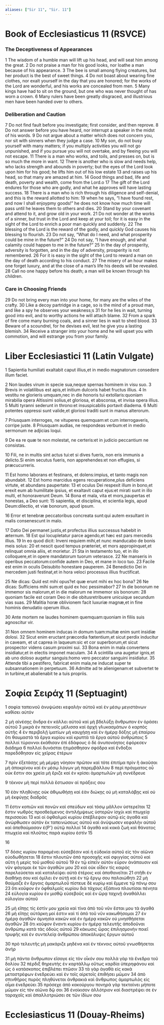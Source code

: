 ```yaml
---
aliases: ["Sir 11", "Sir. 11"]
---
```



# Book of Ecclesiasticus 11 (RSVCE)

### The Deceptiveness of Appearances
1 The wisdom of a humble man will lift up his head, and will seat him among the great.
2 Do not praise a man for his good looks, nor loathe a man because of his appearance.
3 The bee is small among flying creatures, but her product is the best of sweet things.
4 Do not boast about wearing fine clothes, nor exalt yourself in the day that you are honored; for the works of the Lord are wonderful, and his works are concealed from men.
5 Many kings have had to sit on the ground, but one who was never thought of has worn a crown.
6 Many rulers have been greatly disgraced, and illustrious men have been handed over to others.
### Deliberation and Caution
7 Do not find fault before you investigate; first consider, and then reprove.
8 Do not answer before you have heard, nor interrupt a speaker in the midst of his words.
9 Do not argue about a matter which does not concern you, nor sit with sinners when they judge a case.
10 My son, do not busy yourself with many matters; if you multiply activities you will not go unpunished, and if you pursue you will not overtake, and by fleeing you will not escape.
11 There is a man who works, and toils, and presses on, but is so much the more in want.
12 There is another who is slow and needs help, who lacks strength and abounds in poverty; but the eyes of the Lord look upon him for his good; he lifts him out of his low estate
13 and raises up his head, so that many are amazed at him.
14 Good things and bad, life and death, poverty and wealth, come from the Lord.o
17 The gift of the Lord endures for those who are godly, and what he approves will have lasting success.
18 There is a man who is rich through his diligence and self-denial, and this is the reward allotted to him:
19 when he says, “I have found rest, and now I shall enjoypmy goods!” he does not know how much time will pass until he leaves them to others and dies.
20 Stand by your covenant and attend to it, and grow old in your work.
21 Do not wonder at the works of a sinner, but trust in the Lord and keep at your toil; for it is easy in the sight of the Lord to enrich a poor man quickly and suddenly.
22 The blessing of the Lord is the reward of the godly, and quickly God causes his blessing to flourish.
23 Do not say, “What do I need, and what prosperity could be mine in the future?”
24 Do not say, “I have enough, and what calamity could happen to me in the future?”
25 In the day of prosperity, adversity is forgotten, and in the day of adversity, prosperity is not remembered.
26 For it is easy in the sight of the Lord to reward a man on the day of death according to his conduct.
27 The misery of an hour makes one forget luxury, and at the close of a man’s life his deeds will be revealed.
28 Call no one happy before his death; a man will be known through his children.
### Care in Choosing Friends
29 Do not bring every man into your home, for many are the wiles of the crafty.
30 Like a decoy partridge in a cage, so is the mind of a proud man, and like a spy he observes your weakness;s
31 for he lies in wait, turning good into evil, and to worthy actions he will attach blame.
32 From a spark of fire come many burning coals, and a sinner lies in wait to shed blood.
33 Beware of a scoundrel, for he devises evil, lest he give you a lasting blemish.
34 Receive a stranger into your home and he will upset you with commotion, and will estrange you from your family.


# Liber Ecclesiastici 11 (Latin Vulgate)

1 Sapientia humiliati exaltabit caput illius,et in medio magnatorum consedere illum faciet.

2 Non laudes virum in specie sua,neque spernas hominem in visu suo.
3 Brevis in volatilibus est apis,et initium dulcoris habet fructus illius.
4 In vestitu ne glorieris umquam,nec in die honoris tui extollaris:quoniam mirabilia opera Altissimi solius,et gloriosa, et absconsa, et invisa opera illius.
5 Multi tyranni sederunt in throno:et insuspicabilis portavit diadema.
6 Multi potentes oppressi sunt valide,et gloriosi traditi sunt in manus alterorum.

7 Priusquam interroges, ne vituperes quemquam:et cum interrogaveris, corripe juste.
8 Priusquam audias, ne respondeas verbum:et in medio sermonum ne adjicias loqui.

9 De ea re quæ te non molestat, ne certeris:et in judicio peccantium ne consistas.

10 Fili, ne in multis sint actus tui:et si dives fueris, non eris immunis a delicto.Si enim secutus fueris, non apprehendes:et non effugies, si præcucurreris.

11 Est homo laborans et festinans, et dolens:impius, et tanto magis non abundabit.
12 Est homo marcidus egens recuperatione,plus deficiens virtute, et abundans paupertate:
13 et oculus Dei respexit illum in bono,et erexit eum ab humilitate ipsius, et exaltavit caput ejus:et mirati sunt in illo multi, et honoraverunt Deum.
14 Bona et mala, vita et mors,paupertas et honestas, a Deo sunt:
15 sapientia, et disciplina, et scientia legis, apud Deum:dilectio, et viæ bonorum, apud ipsum.

16 Error et tenebræ peccatoribus concreata sunt:qui autem exsultant in malis consenescunt in malo.

17 Datio Dei permanet justis,et profectus illius successus habebit in æternum.
18 Est qui locupletatur parce agendo,et hæc est pars mercedis illius.
19 In eo quod dicit: Inveni requiem mihi,et nunc manducabo de bonis meis solus:
20 et nescit quod tempus præteriet, et mors appropinquet,et relinquat omnia aliis, et morietur.
21 Sta in testamento tuo, et in illo colloquere,et in opere mandatorum tuorum veterasce.
22 Ne manseris in operibus peccatorum:confide autem in Deo, et mane in loco tuo.
23 Facile est enim in oculis Deisubito honestare pauperem.
24 Benedictio Dei in mercedem justi festinat,et in hora veloci processus illius fructificat.

25 Ne dicas: Quid est mihi opus?et quæ erunt mihi ex hoc bona?
26 Ne dicas: Sufficiens mihi sum:et quid ex hoc pessimabor?
27 In die bonorum ne immemor sis malorum,et in die malorum ne immemor sis bonorum:
28 quoniam facile est coram Deo in die obitusretribuere unicuique secundum vias suas.
29 Malitia horæ oblivionem facit luxuriæ magnæ,et in fine hominis denudatio operum illius.

30 Ante mortem ne laudes hominem quemquam:quoniam in filiis suis agnoscitur vir.

31 Non omnem hominem inducas in domum tuam:multæ enim sunt insidiæ dolosi.
32 Sicut enim eructant præcordia fœtentium,et sicut perdix inducitur in caveam, et ut caprea in laqueum:sic et cor superborum,et sicut prospector videns casum proximi sui.
33 Bona enim in mala convertens insidiatur,et in electis imponet maculam.
34 A scintilla una augetur ignis,et ab uno doloso augetur sanguis:homo vero peccator sanguini insidiatur.
35 Attende tibi a pestifero, fabricat enim mala,ne inducat super te subsannationem in perpetuum.
36 Admitte ad te alienigenam:et subvertet te in turbine,et abalienabit te a tuis propriis.


# Σοφία Σειράχ 11 (Septuagint)

1 σοφία ταπεινοῦ ἀνυψώσει κεφαλὴν αὐτοῦ καὶ ἐν μέσῳ μεγιστάνων καθίσει αὐτόν

2 μὴ αἰνέσῃς ἄνδρα ἐν κάλλει αὐτοῦ καὶ μὴ βδελύξῃ ἄνθρωπον ἐν ὁράσει αὐτοῦ
3 μικρὰ ἐν πετεινοῖς μέλισσα καὶ ἀρχὴ γλυκασμάτων ὁ καρπὸς αὐτῆς
4 ἐν περιβολῇ ἱματίων μὴ καυχήσῃ καὶ ἐν ἡμέρᾳ δόξης μὴ ἐπαίρου ὅτι θαυμαστὰ τὰ ἔργα κυρίου καὶ κρυπτὰ τὰ ἔργα αὐτοῦ ἀνθρώποις
5 πολλοὶ τύραννοι ἐκάθισαν ἐπὶ ἐδάφους ὁ δὲ ἀνυπονόητος ἐφόρεσεν διάδημα
6 πολλοὶ δυνάσται ἠτιμάσθησαν σφόδρα καὶ ἔνδοξοι παρεδόθησαν εἰς χεῖρας ἑτέρων

7 πρὶν ἐξετάσῃς μὴ μέμψῃ νόησον πρῶτον καὶ τότε ἐπιτίμα πρὶν ἢ ἀκοῦσαι μὴ ἀποκρίνου καὶ ἐν μέσῳ λόγων μὴ παρεμβάλλου
8 περὶ πράγματος οὗ οὐκ ἔστιν σοι χρεία μὴ ἔριζε καὶ ἐν κρίσει ἁμαρτωλῶν μὴ συνέδρευε

9 τέκνον μὴ περὶ πολλὰ ἔστωσαν αἱ πράξεις σου

10 ἐὰν πληθύνῃς οὐκ ἀθῳωθήσῃ καὶ ἐὰν διώκῃς οὐ μὴ καταλάβῃς καὶ οὐ μὴ ἐκφύγῃς διαδράς

11 ἔστιν κοπιῶν καὶ πονῶν καὶ σπεύδων καὶ τόσῳ μᾶλλον ὑστερεῖται
12 ἔστιν νωθρὸς προσδεόμενος ἀντιλήμψεως ὑστερῶν ἰσχύι καὶ πτωχείᾳ περισσεύει
13 καὶ οἱ ὀφθαλμοὶ κυρίου ἐπέβλεψαν αὐτῷ εἰς ἀγαθά καὶ ἀνώρθωσεν αὐτὸν ἐκ ταπεινώσεως αὐτοῦ καὶ ἀνύψωσεν κεφαλὴν αὐτοῦ καὶ ἀπεθαύμασαν ἐ{P'} αὐτῷ πολλοί
14 ἀγαθὰ καὶ κακά ζωὴ καὶ θάνατος πτωχεία καὶ πλοῦτος παρὰ κυρίου ἐστίν
15

16

17 δόσις κυρίου παραμένει εὐσεβέσιν καὶ ἡ εὐδοκία αὐτοῦ εἰς τὸν αἰῶνα εὐοδωθήσεται
18 ἔστιν πλουτῶν ἀπὸ προσοχῆς καὶ σφιγγίας αὐτοῦ καὶ αὕτη ἡ μερὶς τοῦ μισθοῦ αὐτοῦ
19 ἐν τῷ εἰπεῖν αὐτόν εὗρον ἀνάπαυσιν καὶ νῦν φάγομαι ἐκ τῶν ἀγαθῶν μου
20 καὶ οὐκ οἶδεν τίς καιρὸς παρελεύσεται καὶ καταλείψει αὐτὰ ἑτέροις καὶ ἀποθανεῖται
21 στῆθι ἐν διαθήκῃ σου καὶ ὁμίλει ἐν αὐτῇ καὶ ἐν τῷ ἔργῳ σου παλαιώθητι
22 μὴ θαύμαζε ἐν ἔργοις ἁμαρτωλοῦ πίστευε δὲ κυρίῳ καὶ ἔμμενε τῷ πόνῳ σου
23 ὅτι κοῦφον ἐν ὀφθαλμοῖς κυρίου διὰ τάχους ἐξάπινα πλουτίσαι πένητα
24 εὐλογία κυρίου ἐν μισθῷ εὐσεβοῦς καὶ ἐν ὥρᾳ ταχινῇ ἀναθάλλει εὐλογίαν αὐτοῦ

25 μὴ εἴπῃς τίς ἐστίν μου χρεία καὶ τίνα ἀπὸ τοῦ νῦν ἔσται μου τὰ ἀγαθά
26 μὴ εἴπῃς αὐτάρκη μοί ἐστιν καὶ τί ἀπὸ τοῦ νῦν κακωθήσομαι
27 ἐν ἡμέρᾳ ἀγαθῶν ἀμνησία κακῶν καὶ ἐν ἡμέρᾳ κακῶν οὐ μνησθήσεται ἀγαθῶν
28 ὅτι κοῦφον ἔναντι κυρίου ἐν ἡμέρᾳ τελευτῆς ἀποδοῦναι ἀνθρώπῳ κατὰ τὰς ὁδοὺς αὐτοῦ
29 κάκωσις ὥρας ἐπιλησμονὴν ποιεῖ τρυφῆς καὶ ἐν συντελείᾳ ἀνθρώπου ἀποκάλυψις ἔργων αὐτοῦ

30 πρὸ τελευτῆς μὴ μακάριζε μηδένα καὶ ἐν τέκνοις αὐτοῦ γνωσθήσεται ἀνήρ

31 μὴ πάντα ἄνθρωπον εἴσαγε εἰς τὸν οἶκόν σου πολλὰ γὰρ τὰ ἔνεδρα τοῦ δολίου
32 πέρδιξ θηρευτὴς ἐν καρτάλλῳ οὕτως καρδία ὑπερηφάνου καὶ ὡς ὁ κατάσκοπος ἐπιβλέπει πτῶσιν
33 τὰ γὰρ ἀγαθὰ εἰς κακὰ μεταστρέφων ἐνεδρεύει καὶ ἐν τοῖς αἱρετοῖς ἐπιθήσει μῶμον
34 ἀπὸ σπινθῆρος πυρὸς πληθύνεται ἀνθρακιά καὶ ἄνθρωπος ἁμαρτωλὸς εἰς αἷμα ἐνεδρεύει
35 πρόσεχε ἀπὸ κακούργου πονηρὰ γὰρ τεκταίνει μήποτε μῶμον εἰς τὸν αἰῶνα δῷ σοι
36 ἐνοίκισον ἀλλότριον καὶ διαστρέψει σε ἐν ταραχαῖς καὶ ἀπαλλοτριώσει σε τῶν ἰδίων σου


# Ecclesiasticus 11 (Douay-Rheims)


